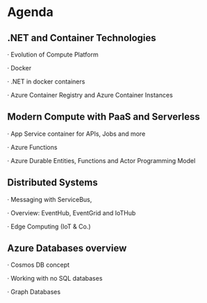 # Agenda

## .NET and Container Technologies

· Evolution of Compute Platform

· Docker

· .NET in docker containers

· Azure Container Registry and Azure Container Instances

## Modern Compute with PaaS and Serverless

· App Service container for APIs, Jobs and more

· Azure Functions

· Azure Durable Entities, Functions and Actor Programming Model


## Distributed Systems

· Messaging with ServiceBus,

· Overview: EventHub, EventGrid and IoTHub

· Edge Computing (IoT & Co.)


## Azure Databases overview

· Cosmos DB concept

· Working with no SQL databases

· Graph Databases
